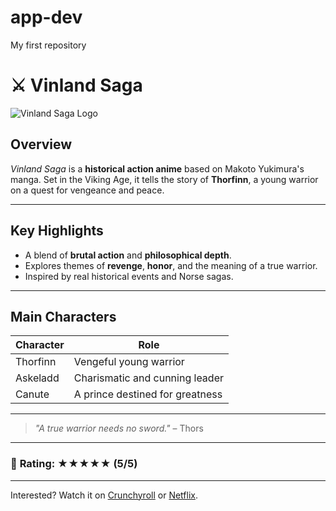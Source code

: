 # app-dev
My first repository
# ⚔️ **Vinland Saga**

![Vinland Saga Logo](https://upload.wikimedia.org/wikipedia/en/d/d6/Vinland_Saga_Volume_1.jpg)

## **Overview**
*Vinland Saga* is a **historical action anime** based on Makoto Yukimura's manga. Set in the Viking Age, it tells the story of **Thorfinn**, a young warrior on a quest for vengeance and peace.

---

## **Key Highlights**
- A blend of **brutal action** and **philosophical depth**.  
- Explores themes of **revenge**, **honor**, and the meaning of a true warrior.  
- Inspired by real historical events and Norse sagas.

---

## **Main Characters**
| **Character**   | **Role**                          |
|------------------|-----------------------------------|
| Thorfinn         | Vengeful young warrior           |
| Askeladd         | Charismatic and cunning leader   |
| Canute           | A prince destined for greatness  |

---

> _"A true warrior needs no sword."_ – Thors

---

### 🌟 **Rating**: ★★★★★ (5/5)

---

Interested? Watch it on [Crunchyroll](https://www.crunchyroll.com/) or [Netflix](https://www.netflix.com/).
